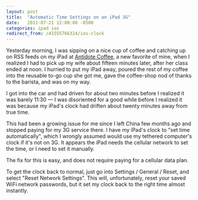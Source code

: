 ```yaml
---
layout: post
title:  "Automatic Time Settings on an iPad 3G"
date:   2011-07-21 12:00:00 -0500
categories: ipad ios
redirect_from: /41555766324/ios-clock
---
```


Yesterday morning, I was sipping on a nice cup of coffee and catching up on RSS feeds on my iPad at [Antidote Coffee](https://twitter.com/antidotecoffee), a new favorite of mine, when I realized I had to pick up my wife about fifteen minutes later, after her class ended at noon. I hurried to put my iPad away, poured the rest of my coffee into the reusable to-go cup she got me, gave the coffee-shop nod of thanks to the barista, and was on my way.

I got into the car and had driven for about two minutes before I realized it was barely 11:30 — I was disoriented for a good while before I realized it was because my iPad's clock had driften about twenty minutes away from true time.

This had been a growing issue for me since I left China few months ago and stopped paying for my 3G service there. I have my iPad's clock to "set time automatically", which I wrongly assumed would use my tethered computer's clock if it's not on 3G. It appears the iPad needs the cellular network to set the time, or I need to set it manually.

The fix for this is easy, and does not require paying for a cellular data plan.&nbsp;

To get the clock back to normal, just go into Settings / General / Reset, and select "Reset Network Settings". This will, unfortunately, reset your saved WiFi network passwords, but it set my clock back to the right time almost instantly.
